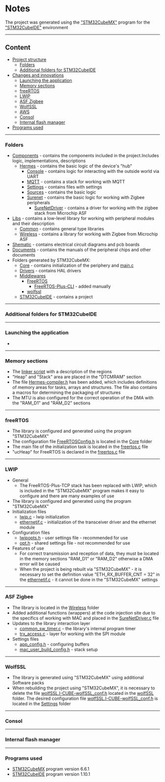 # Notes
  The project was generated using the ["STM32CubeMX"]() program for the ["STM32CubeIDE"]() environment
___
## Content
- [Project structure](#notes)
  - [Folders](#content)
  - [Additional folders for STM32CubeIDE](#additional-folders-for-stm32cubeide)
- [Changes and innovations](#changes-and-innovations)
  - [Launching the application](#launching-the-application)
  - [Memory sections](#memory-sections)
  - [freeRTOS](#freertos)
  - [LWIP](#lwip)
  - [ASF Zigbee](#asf-zigbee)
  - [WolfSSL](#wolfssl)
  - [AWS](#aws)
  - [Consol](#consol)
  - [Internal flash manager](#internal-flash-manager)
- [Programs used](#programs-used)
___
### Folders
- [Components](/Components) - contains the components included in the project.Includes logic, implementations, descriptions
  - [Hermes](/Components/Hermes) - contains the basic logic of the device's "hub"
    - [Console](/Components/Hermes/Console) - contains logic for interacting with the outside world via UART
    - [MQTT](/MQTT) - contains a stack for working with MQTT
    - [Settings](/Components/Hermes/Settings) - contains files with settings
    - [Sources](/Components/Hermes/Sources) - contains the basic logic
    - [Surenet](/Components/Hermes/Surenet) - contains the basic logic for working with Zigbee peripherals
      - [SureNetDriver](/Components/Hermes/Surenet/SureNetDriver) - contains a driver for working with the zigbee stack from Microchip ASF
- [Libs](/Libs) - contains a low-level library for working with peripheral modules and their description
  - [Common](/Libs/Common) - contains general type libraries
  - [Wireless](/Libs/Wireless) - contains a library for working with Zigbee from Microchip ASF
- [Shematic](/Shematic) - contains electrical circuit diagrams and pcb boards
- [Documents](/Documents) - contains the manuals of the peripheral chips and other documents
- Folders generated by STM32CubeMX:
  - [Core](/Core) - contains initialization of the periphery and [main.c](/Core/Src/main.c)
  - [Drivers](/Drivers) - contains HAL drivers
  - [Middlewares](/Middlewares)
    - [FreeRTOS](/Middlewares/Third_Party/FreeRTOS/Source)
      - [FreeRTOS-Plus-CLI](/Middlewares/Third_Party/FreeRTOS/FreeRTOS-Plus-CLI) - added manually
    - [wolfssl](/Middlewares/Third_Party/wolfSSL_wolfSSL_wolfSSL/wolfssl)
  - [STM32CubeIDE](/STM32CubeIDE) - contains a project
___
### Additional folders for STM32CubeIDE
___
### Launching the application
  - 
___
### Memory sections
  - The [linker script](/STM32CubeIDE/STM32H723ZGTX_FLASH.ld) with a description of the regions
  - "Heap" and "Stack" area are placed in the "DTCMRAM" section
  - The file [Hermes-compiler.h](/Components/Hermes/Sources/Hermes-compiller.h) has been added, which includes definitions of memory areas for tasks, arrays and structures. The file also contains a macros for determining the packaging of structures
  - The MTU is also configured for the correct operation of the DMA with the "RAM_D1" and "RAM_D2" sections
___
### freeRTOS
  - The library is configured and generated using the program "STM32CubeMX"
  - The configuration file [FreeRTOSConfig.h](/Core/Inc/FreeRTOSConfig.h) is located in the [Core](/Core/Inc) folder
  - The main file of the initialization task is located in the [freertos.c](/Core/Src/freertos.c) file
  - "ucHeap" for FreeRTOS is declared in the [freertos.c](/Core/Src/freertos.c) file
___
### LWIP
  - General
    - The FreeRTOS-Plus-TCP stack has been replaced with LWIP, which is included in the "STM32CubeMX" program makes it easy to configure and there are many examples of use
  - The library is configured and generated using the program "STM32CubeMX"
  - Initialization files
    - [lwip.c](/LWIP/App/lwip.c) - lwip initialization
    - [ethernetif.c](/LWIP/Target/ethernetif.c) - initialization of the transceiver driver and the ethernet module
  - Configuration files
    - [lwipopts.h](/LWIP/Target/lwipopts.h) - user settings file - recommended for use
    - [opt.h](/Middlewares/Third_Party/LwIP/src/include/lwip/opt.h) - shared settings file - not recommended for use
  - Features of use
    - For correct transmission and reception of data, they must be located in the memory sections "RAM_D1" or "RAM_D2" otherwise a DMA error will be caused
    - When the project is being rebuilt via "STM32CubeMX" - it is necessary to set the definition value "ETH_RX_BUFFER_CNT = 32" in the [ethernetif.c](/LWIP/Target/ethernetif.c) - it cannot be done in the "STM32CubeMX" settings
___
### ASF Zigbee
  - The library is located in the [Wireless](/Libs/Wireless) folder
  - Added additional functions (wrappers) at the code injection site due to the specifics of working with MAC and placed in the [SureNetDriver.c](/Components/Hermes/Surenet/SureNetDriver/SureNetDriver.c) file
  - Updates to the library interaction layer
    - [common_sw_timer.c](/Libs/Wireless/avr2025_mac/source/pal/common_sw_timer/common_sw_timer.c) - the library's internal program timer
    - [trx_access.c](/Libs/Wireless/services/trx_access/trx_access.c) - layer for working with the SPI module
  - Settings files
    - [app_config.h](/Libs/Wireless/app_config.h) - configuring buffers
    - [mac_user_build_config.h](/Libs/Wireless/mac_user_build_config.h) - stack setup
___
### WolfSSL
  - The library is generated using "STM32CubeMX" using additional Software packs
  - When rebuilding the project using "STM32CubeMX", it is necessary to delete the file [wolfSSL.I-CUBE-wolfSSL_conf.h]() located in the [wolfSSL](/wolfSSL) folder. The desired configuration file [wolfSSL.I-CUBE-wolfSSL_conf.h](/Components/Hermes/Settings/wolfSSL.I-CUBE-wolfSSL_conf.h) is located in the [Settings](/Components/Hermes/Settings) folder
___
### Consol

___
### Internal flash manager

___
### Programs used
- [STM32CubeMX](https://www.st.com/en/development-tools/stm32cubemx.html) program version 6.6.1
- [STM32CubeIDE](https://www.st.com/en/development-tools/stm32cubeide.html) program version 1.10.1